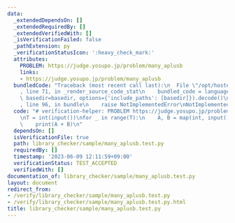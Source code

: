 ```yaml
---
data:
  _extendedDependsOn: []
  _extendedRequiredBy: []
  _extendedVerifiedWith: []
  _isVerificationFailed: false
  _pathExtension: py
  _verificationStatusIcon: ':heavy_check_mark:'
  attributes:
    PROBLEM: https://judge.yosupo.jp/problem/many_aplusb
    links:
    - https://judge.yosupo.jp/problem/many_aplusb
  bundledCode: "Traceback (most recent call last):\n  File \"/opt/hostedtoolcache/PyPy/3.7.13/x64/site-packages/onlinejudge_verify/documentation/build.py\"\
    , line 71, in _render_source_code_stat\n    bundled_code = language.bundle(stat.path,\
    \ basedir=basedir, options={'include_paths': [basedir]}).decode()\n  File \"/opt/hostedtoolcache/PyPy/3.7.13/x64/site-packages/onlinejudge_verify/languages/python.py\"\
    , line 96, in bundle\n    raise NotImplementedError\nNotImplementedError\n"
  code: "# verification-helper: PROBLEM https://judge.yosupo.jp/problem/many_aplusb\n\
    \nT = int(input())\nfor _ in range(T):\n    A, B = map(int, input().split())\n\
    \    print(A + B)\n"
  dependsOn: []
  isVerificationFile: true
  path: library_checker/sample/many_aplusb.test.py
  requiredBy: []
  timestamp: '2023-06-09 12:11:59+09:00'
  verificationStatus: TEST_ACCEPTED
  verifiedWith: []
documentation_of: library_checker/sample/many_aplusb.test.py
layout: document
redirect_from:
- /verify/library_checker/sample/many_aplusb.test.py
- /verify/library_checker/sample/many_aplusb.test.py.html
title: library_checker/sample/many_aplusb.test.py
---
```

